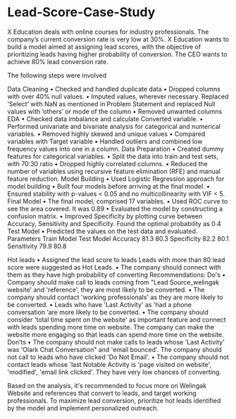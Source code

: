 # Lead-Score-Case-Study
X Education deals with online courses for industry professionals. The company’s current conversion rate is very low at 30%. X Education wants to build a model aimed at assigning lead scores, with the objective of prioritizing leads having higher probability of conversion. The CEO wants to achieve 80% lead conversion rate.

The following steps were involved

Data Cleaning
•	Checked and handled duplicate data
•	Dropped columns with over 40% null values.
•	Imputed values, wherever necessary. Replaced ’Select’ with NaN as mentioned in Problem Statement and replaced Null values with ’others’ or mode of the column
•	Removed unwanted columns
EDA
•	Checked data imbalance and calculate Converted variable.
•	Performed univariate and bivariate analysis for categorical and numerical variables.
•	Removed highly skewed and unique values
•	Compared variables with Target variable
•	Handled outliers and combined low frequency values into one in a column.
Data Preparation
•	Created dummy features for categorical variables.
•	Split the data into train and test sets, with 70:30 ratio
•	Dropped highly correlated columns.
•	Reduced the number of variables using recursive feature elimination (RFE) and manual feature reduction.
Model Building
•	Used Logistic Regression approach for model building
•	Built four models before arriving at the final model.
•	Ensured stability with p-values < 0.05 and no multicollinearity with VIF < 5.
Final Model
•	The final model, comprised 17 variables.
•	Used ROC curve to see the area covered. It was 0.89
•	Evaluated the model by constructing a confusion matrix.
•	Improved Specificity by plotting curve between Accuracy, Sensitivity and Specificity. Found the optimal probability as 0.4
Test Model
•	Predicted the values on the test data and evaluated.
Parameters	Train Model	Test Model
Accuracy	81.3	  80.3
Specificity	82.2	80.1
Sensitivity	79.9	80.8

Hot leads
•	Assigned the lead score to leads
Leads with more than 80 lead score were suggested as Hot Leads. 
•	The company should connect with them as they have high probability of converting
Recommendations:
Do's
•	Company should make call to leads coming from "Lead Source_welingak website' and 'reference', they are most likely to be converted.
•	The company should contact 'working professionals' as they are more likely to be converted.
•	Leads who have 'Last Activity' as 'had a phone conversation ‘are more likely to be converted.
•	The company should consider 'total time spent on the website' as important feature and connect with leads spending more time on website. The company can make the website more engaging so that leads can spend more time on the website.
Don’ts
•	The company should not make calls to leads whose 'Last Activity' was 'Olark Chat Conversation" and 'email bounced'. The company should not call to leads who have clicked 'Do Not Email'.
•	The company should not contact leads whose 'last Notable Activity is 'page visited on website', 'modified', 'email link clicked'. They have very low chances of converting.

Based on the analysis, it's recommended to focus more on Welingak Website and references that convert to leads, and target working professionals. 
To maximize lead conversion, prioritize hot leads identified by the model and implement personalized outreach. 


